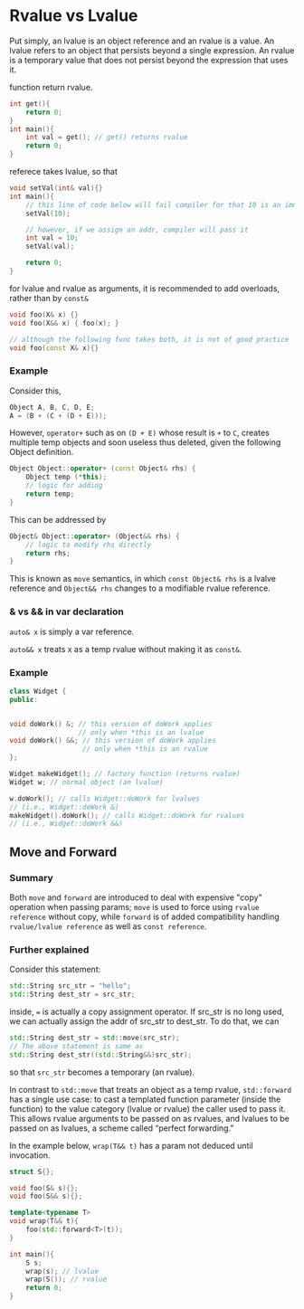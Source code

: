 # Rvalue vs Lvalue

Put simply, an lvalue is an object reference and an rvalue is a value. An lvalue refers to an object that persists beyond a single expression. An rvalue is a temporary value that does not persist beyond the expression that uses it.

function return rvalue.

```cpp
int get(){
    return 0;
}
int main(){
    int val = get(); // get() returns rvalue
    return 0;
}
```

referece takes lvalue, so that
```cpp
void setVal(int& val){}
int main(){
    // this line of code below will fail compiler for that 10 is an immediate val (a temp rvalue)
    setVal(10);

    // however, if we assign an addr, compiler will pass it
    int val = 10;
    setVal(val);

    return 0;
}

```

for lvalue and rvalue as arguments, it is recommended to add overloads, rather than by `const&`
```cpp
void foo(X& x) {}
void foo(X&& x) { foo(x); }

// although the following func takes both, it is not of good practice
void foo(const X& x){}
```

### Example

Consider this, 
```cpp
Object A, B, C, D, E;
A = (B + (C + (D + E)));
```
However, `operator+` such as on `(D + E)` whose result is `+` to `C`, creates multiple temp objects and soon useless thus deleted, given the following Object definition.
```cpp
Object Object::operator+ (const Object& rhs) {
    Object temp (*this);
    // logic for adding
    return temp;
}
```

This can be addressed by 
```cpp
Object& Object::operator+ (Object&& rhs) {
    // logic to modify rhs directly
    return rhs;
}
```
This is known as `move` semantics, in which `const Object& rhs` is a lvalve reference and `Object&& rhs` changes to a modifiable rvalue reference.

### & vs && in var declaration

`auto& x` is simply a var reference.

`auto&& x` treats x as a temp rvalue without making it as `const&`.

### Example

```cpp
class Widget {
public:


void doWork() &; // this version of doWork applies
                 // only when *this is an lvalue
void doWork() &&; // this version of doWork applies
                  // only when *this is an rvalue
};

Widget makeWidget(); // factory function (returns rvalue)
Widget w; // normal object (an lvalue)

w.doWork(); // calls Widget::doWork for lvalues
// (i.e., Widget::doWork &)
makeWidget().doWork(); // calls Widget::doWork for rvalues
// (i.e., Widget::doWork &&)
```

## Move and Forward

### Summary

Both `move` and `forward` are introduced to deal with expensive "copy" operation when passing params; `move` is used to force using `rvalue reference` without copy, while `forward` is of added compatibility handling `rvalue/lvalue reference` as well as `const reference`.

### Further explained

Consider this statement:

```cpp
std::String src_str = "hello";
std::String dest_str = src_str;
```

inside, `=` is actually a copy assignment operator. If src_str is no long used, we can actually assign the addr of src_str to dest_str. To do that, we can

```cpp
std::String dest_str = std::move(src_str);
// The above statement is same as
std::String dest_str((std::String&&)src_str);
```
so that `src_str` becomes a temporary (an rvalue).

In contrast to `std::move` that treats an object as a temp rvalue, `std::forward` has a single use case: to cast a templated function parameter (inside the function) to the value category (lvalue or rvalue) the caller used to pass it. This allows rvalue arguments to be passed on as rvalues, and lvalues to be passed on as lvalues, a scheme called “perfect forwarding.”

In the example below, `wrap(T&& t)` has a param not deduced until invocation.
```cpp
struct S{};

void foo(S& s){};
void foo(S&& s){};

template<typename T>
void wrap(T&& t){
    foo(std::forward<T>(t));
}

int main(){
    S s;
    wrap(s); // lvalue
    wrap(S()); // rvalue
    return 0;
}
```